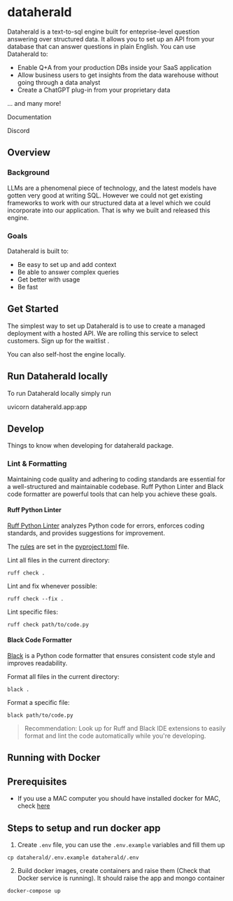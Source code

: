 # dataherald

Dataherald is a text-to-sql engine built for enteprise-level question answering over structured data. It allows you to set up an API from your database that can answer questions in plain English. You can use Dataherald to:

- Enable Q+A from your production DBs inside your SaaS application
- Allow business users to get insights from the data warehouse without going through a data analyst
- Create a ChatGPT plug-in from your proprietary data

... and many more!

Documentation

Discord

## Overview

### Background

LLMs are a phenomenal piece of technology, and the latest models have gotten very good at writing SQL. However we could not get existing frameworks to work with our structured data at a level which we could incorporate into our application. That is why we built and released this engine.

### Goals

Dataherald is built to:

- Be easy to set up and add context
- Be able to answer complex queries
- Get better with usage
- Be fast

## Get Started

The simplest way to set up Dataherald is to use to create a managed deployment with a hosted API. We are rolling this service to select customers. Sign up for the waitlist <link>.

You can also self-host the engine locally.

## Run Dataherald locally

To run Dataherald locally simply run

uvicorn dataherald.app:app

## Develop

Things to know when developing for dataherald package.

### Lint & Formatting

Maintaining code quality and adhering to coding standards are essential for a well-structured and maintainable codebase. Ruff Python Linter and Black code formatter are powerful tools that can help you achieve these goals.

#### Ruff Python Linter

[Ruff Python Linter](https://beta.ruff.rs/docs/) analyzes Python code for errors, enforces coding standards, and provides suggestions for improvement.

The [rules](https://beta.ruff.rs/docs/rules/) are set in the [pyproject.toml](./pyproject.toml) file.

Lint all files in the current directory:

```shell
ruff check .
```

Lint and fix whenever possible:
```shell
ruff check --fix .
```

Lint specific files:

```shell
ruff check path/to/code.py
```

#### Black Code Formatter

[Black](https://black.readthedocs.io/en/stable/#) is a Python code formatter that ensures consistent code style and improves readability.

Format all files in the current directory:

```shell
black .
```

Format a specific file:

```shell
black path/to/code.py
```

> Recommendation: Look up for Ruff and Black IDE extensions to easily format and lint the code automatically while you're developing.


## Running with Docker

## Prerequisites
* If you use a MAC computer you should have installed docker for MAC, check [here](https://docs.docker.com/desktop/install/mac-install/)

## Steps to setup and run docker app 
1. Create `.env` file, you can use the `.env.example` variables and fill them up
```
cp dataherald/.env.example dataherald/.env
```
2. Build docker images, create containers and raise them (Check that Docker service is running). It should raise the app and mongo container
```
docker-compose up
```
